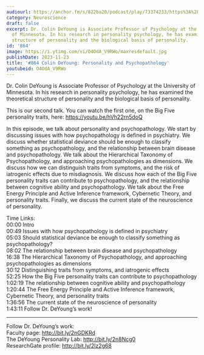 ```yaml
---
audiourl: https://anchor.fm/s/822ba20/podcast/play/73374233/https%3A%2F%2Fd3ctxlq1ktw2nl.cloudfront.net%2Fstaging%2F2023-6-13%2F9261c876-651d-75f3-2b3a-01a556901b55.m4a
category: Neuroscience
draft: false
excerpt: Dr. Colin DeYoung is Associate Professor of Psychology at the University
  of Minnesota. In his research in personality psychology, he has examined the theoretical
  structure of personality and the biological basis of personality.
id: '864'
image: https://i.ytimg.com/vi/O4OdA_V9RWo/maxresdefault.jpg
publishDate: 2023-11-23
title: '#864 Colin DeYoung: Personality and Psychopathology'
youtubeid: O4OdA_V9RWo
---
```

<div class="timelinks">

Dr. Colin DeYoung is Associate Professor of Psychology at the University of Minnesota. In his research in personality psychology, he has examined the theoretical structure of personality and the biological basis of personality.

This is our second talk. You can watch the first one, on the Big Five personality traits, here: https://youtu.be/hVh22rn5doQ

In this episode, we talk about personality and psychopathology. We start by discussing issues with how psychopathology is defined in psychiatry. We discuss whether statistical deviance should be enough to classify something as psychopathology, and the relationship between brain disease and psychopathology. We talk about the Hierarchical Taxonomy of Psychopathology, and approaching psychopathologies as dimensions. We discuss how we can distinguish traits from symptoms, and the risk of iatrogenic effects due to misdiagnosis. We discuss how each of the Big Five personality traits can contribute to psychopathology, and the relationship between cognitive ability and psychopathology. We talk about the Free Energy Principle and Active Inference framework, Cybernetic Theory, and personality traits. Finally, we discuss the current state of the neuroscience of personality.


Time Links:  
<time>00:00</time> Intro  
<time>00:49</time> Issues with how psychopathology is defined in psychiatry   
<time>05:03</time> Should statistical deviance be enough to classify something as psychopathology?  
<time>08:02</time> The relationship between brain disease and psychopathology  
<time>16:38</time> The Hierarchical Taxonomy of Psychopathology, and approaching psychopathologies as dimensions  
<time>30:12</time> Distinguishing traits from symptoms, and iatrogenic effects  
<time>52:25</time> How the Big Five personality traits can contribute to psychopathology  
<time>1:02:19</time> The relationship between cognitive ability and psychopathology   
<time>1:20:44</time> The Free Energy Principle and Active Inference framework, Cybernetic Theory, and personality traits  
<time>1:36:56</time> The current state of the neuroscience of personality  
<time>1:43:11</time> Follow Dr. DeYoung’s work!

---

Follow Dr. DeYoung’s work:  
Faculty page: http://bit.ly/2nGDKRd  
The DeYoung Personality Lab: http://bit.ly/2n8Ncg0  
ResearchGate profile: http://bit.ly/2lz2g68
</div>

